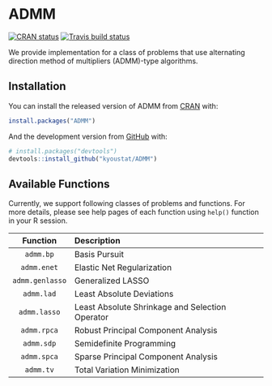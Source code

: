 
<!-- README.md is generated from README.Rmd. Please edit that file -->
ADMM
====

<!-- badges: start -->
[![CRAN status](https://www.r-pkg.org/badges/version/ADMM)](https://CRAN.R-project.org/package=ADMM) [![Travis build status](https://travis-ci.com/kyoustat/ADMM.svg?branch=master)](https://travis-ci.com/kyoustat/ADMM) <!-- badges: end -->

We provide implementation for a class of problems that use alternating direction method of multipliers (ADMM)-type algorithms.

Installation
------------

You can install the released version of ADMM from [CRAN](https://CRAN.R-project.org) with:

``` r
install.packages("ADMM")
```

And the development version from [GitHub](https://github.com/) with:

``` r
# install.packages("devtools")
devtools::install_github("kyoustat/ADMM")
```

Available Functions
-------------------

Currently, we support following classes of problems and functions. For more details, please see help pages of each function using `help()` function in your R session.

|     Function    | Description                                     |
|:---------------:|:------------------------------------------------|
|    `admm.bp`    | Basis Pursuit                                   |
|   `admm.enet`   | Elastic Net Regularization                      |
| `admm.genlasso` | Generalized LASSO                               |
|    `admm.lad`   | Least Absolute Deviations                       |
|   `admm.lasso`  | Least Absolute Shrinkage and Selection Operator |
|   `admm.rpca`   | Robust Principal Component Analysis             |
|    `admm.sdp`   | Semidefinite Programming                        |
|   `admm.spca`   | Sparse Principal Component Analysis             |
|    `admm.tv`    | Total Variation Minimization                    |
